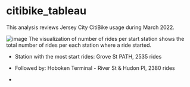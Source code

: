 # citibike_tableau

This analysis reviews Jersey City CitiBike usage during March 2022.

![image](https://github.com/CMccormick0003/citibike_tableau/assets/120672518/ddc8c7e8-951a-42da-8163-04276e5ce336)
The visualization of number of rides per start station shows the total number of rides per each station where a ride started.  
- Station with the most start rides: Grove St PATH, 2535 rides
- Followed by: Hoboken Terminal - River St & Hudon Pl, 2380 rides

- 
